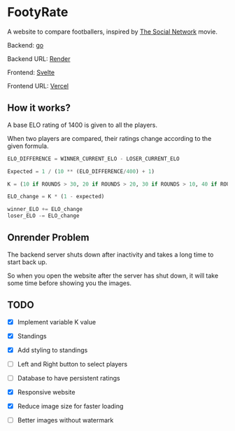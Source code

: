 # FootyRate
A website to compare footballers, inspired by [The Social Network](https://www.imdb.com/title/tt1285016) movie.

Backend: [go](https://github.com/golang/go)

Backend URL: [Render](https://footyrate.onrender.com)

Frontend: [Svelte](https://github.com/sveltejs/svelte)

Frontend URL: [Vercel](https://footyrate.vercel.app)

## How it works?
A base ELO rating of 1400 is given to all the players.

When two players are compared, their ratings change according to the given formula.

```python
ELO_DIFFERENCE = WINNER_CURRENT_ELO - LOSER_CURRENT_ELO

Expected = 1 / (10 ** (ELO_DIFFERENCE/400) + 1)

K = (10 if ROUNDS > 30, 20 if ROUNDS > 20, 30 if ROUNDS > 10, 40 if ROUNDS <= 10)

ELO_change = K * (1 - expected)

winner_ELO += ELO_change
loser_ELO -= ELO_change
```

## Onrender Problem
The backend server shuts down after inactivity and takes a long time to start back up.

So when you open the website after the server has shut down, it will take some time before showing you the images.

## TODO
- [x] Implement variable K value
- [x] Standings
- [x] Add styling to standings
- [ ] Left and Right button to select players
- [ ] Database to have persistent ratings
- [x] Responsive website
- [x] Reduce image size for faster loading
- [ ] Better images without watermark

